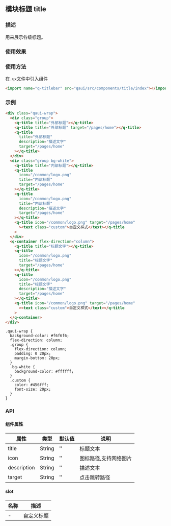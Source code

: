 ## 模块标题 title

### 描述

用来展示各级标题。

### 使用效果

<preview url="https://editor.quickapp.cn/preview/2009/Yz/2009YzjNs0Tl/build/pages/button"/>

### 使用方法

在`.ux`文件中引入组件

```html
<import name="q-titlebar" src="qaui/src/components/title/index"></import>
```

### 示例

```html
<div class="qaui-wrap">
  <div class="group">
    <q-title title="外部标题"></q-title>
    <q-title title="外部标题" target="/pages/home"></q-title>
    <q-title
      title="外部标题"
      description="描述文字"
      target="/pages/home"
    ></q-title>
  </div>
  <div class="group bg-white">
    <q-title title="内部标题"></q-title>
    <q-title
      icon="/common/logo.png"
      title="内部标题"
      target="/pages/home"
    ></q-title>
    <q-title
      icon="/common/logo.png"
      title="内部标题"
      description="描述文字"
      target="/pages/home"
    ></q-title>
    <q-title icon="/common/logo.png" target="/pages/home"
      ><text class="custom">自定义样式</text></q-title
    >
  </div>
  <q-container flex-direction="column">
    <q-title title="标题文字"></q-title>
    <q-title
      icon="/common/logo.png"
      title="标题文字"
      target="/pages/home"
    ></q-title>
    <q-title
      icon="/common/logo.png"
      title="标题文字"
      description="描述文字"
      target="/pages/home"
    ></q-title>
    <q-title icon="/common/logo.png" target="/pages/home"
      ><text class="custom">自定义样式</text></q-title
    >
  </q-container>
</div>
```

```less
.qaui-wrap {
  background-color: #f6f6f6;
  flex-direction: column;
  .group {
    flex-direction: column;
    padding: 0 20px;
    margin-bottom: 20px;
  }
  .bg-white {
    background-color: #ffffff;
  }
  .custom {
    color: #456fff;
    font-size: 20px;
  }
}
```

### API

#### 组件属性

| 属性        | 类型   | 默认值 | 说明                  |
| ----------- | ------ | ------ | --------------------- |
| title       | String | ''     | 标题文本              |
| icon        | String | ''     | 图标路径,支持网络图片 |
| description | String | ''     | 描述文本              |
| target      | String | ''     | 点击跳转路径          |

#### slot

| 名称 | 描述       |
| ---- | ---------- |
| -    | 自定义标题 |
